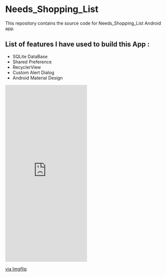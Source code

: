 # **Needs_Shopping_List**

This repository contains the source code for Needs_Shopping_List Android app.

## List of features I have used to build this App : 

* SQLite DataBase
* Shared Preference
* RecyclerView
* Custom Alert Dialog
* Android Material Design

<div style="width:260px;max-width:100%;"><div style="height:0;padding-bottom:216.54%;position:relative;"><iframe width="260" height="563" style="position:absolute;top:0;left:0;width:100%;height:100%;" frameBorder="0" src="https://imgflip.com/embed/4qidz5"></iframe></div><p><a href="https://imgflip.com/gif/4qidz5">via Imgflip</a></p></div>
